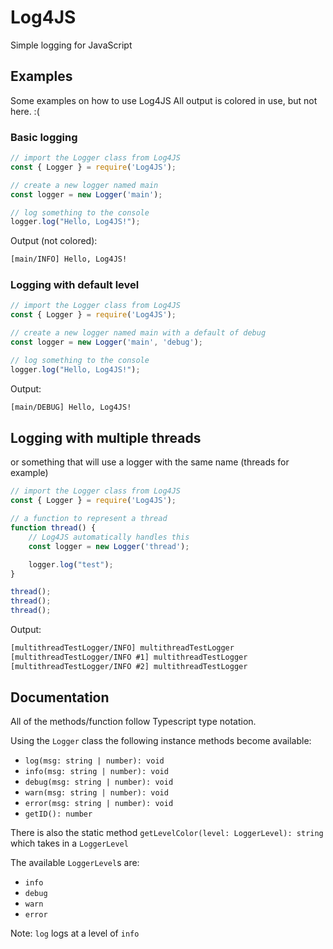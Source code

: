 # Log4JS

Simple logging for JavaScript

## Examples

Some examples on how to use Log4JS
All output is colored in use, but not here. :(

### Basic logging

```js
// import the Logger class from Log4JS
const { Logger } = require('Log4JS'); 

// create a new logger named main
const logger = new Logger('main'); 

// log something to the console
logger.log("Hello, Log4JS!");
```

Output (not colored):

```txt
[main/INFO] Hello, Log4JS!
```

### Logging with default level

```js
// import the Logger class from Log4JS
const { Logger } = require('Log4JS'); 

// create a new logger named main with a default of debug
const logger = new Logger('main', 'debug'); 

// log something to the console
logger.log("Hello, Log4JS!");
```

Output:

```txt
[main/DEBUG] Hello, Log4JS!
```

## Logging with multiple threads

or something that  will use a logger with the same name (threads for example)

```js
// import the Logger class from Log4JS
const { Logger } = require('Log4JS'); 

// a function to represent a thread
function thread() {
    // Log4JS automatically handles this
    const logger = new Logger('thread');

    logger.log("test");
}

thread();
thread();
thread();
```

Output:

```txt
[multithreadTestLogger/INFO] multithreadTestLogger
[multithreadTestLogger/INFO #1] multithreadTestLogger
[multithreadTestLogger/INFO #2] multithreadTestLogger
```

## Documentation

All of the methods/function follow Typescript type notation.

Using the `Logger` class the following instance methods become available:

- `log(msg: string | number): void`
- `info(msg: string | number): void`
- `debug(msg: string | number): void`
- `warn(msg: string | number): void`
- `error(msg: string | number): void`
- `getID(): number`

There is also the static method `getLevelColor(level: LoggerLevel): string` which takes in a `LoggerLevel`

The available `LoggerLevel`s are:

- `info`
- `debug`
- `warn`
- `error`

Note: `log` logs at a level of `info`
